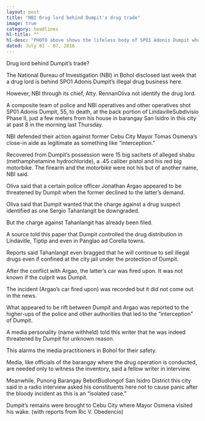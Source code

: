 ```yaml
---
layout: post
title: "NBI Drug lord behind Dumpit's drug trade"
image: true
category: headlines
hl-title: ""
hl-desc: "PHOTO above shows the lifeless body of SPO1 Adonis Dumpit who was shot down by police and NBI operatives last Thursday morning. (Photo: Ric V. Obedencio)"
dated: July 01 - 07, 2018
---
```


Drug lord behind Dumpit’s trade?

The National Bureau of Investigation (NBI) in Bohol disclosed last week that a drug lord is behind SPO1 Adonis Dumpit’s illegal drug business here.

However, NBI through its chief, Atty. RennanOliva not identify the drug lord. 

A composite team of police and NBI operatives and other operatives shot SP01 Adonis Dumpit, 55, to death, at the back portion of LindavilleSubdivisio Phase II, just a few meters from his house in barangay San Isidro in this city at past 8 in the morning last Thursday.

NBI defended their action against former Cebu City Mayor Tomas Osmena’s close-in aide as legitimate as something like “interception.”

Recovered from Dumpit’s possession were 15 big sachets of alleged shabu (methamphetamine hydrochloride), a .45 caliber pistol and his red big motorbike. The firearm and the motorbike were not his but of another name, NBI said.

Oliva said that a certain police officer Jonathan Argao appeared to be threatened by Dumpit when the former declined to the latter’s demand.

Oliva said that Dumpit wanted that the charge against a drug suspect identified as one Sergio Tahanlangit be downgraded.

But the charge against Tahanlangit has already been filed.

A source told this paper that Dumpit controlled the drug distribution in Lindaville, Tiptip and even in Panglao ad Corella towns.

Reports said Tahanlangit even bragged that he will continue to sell illegal drugs even if confined at the city jail under the protection of Dumpit.

After the conflict with Argao, the latter’s car was fired upon. It was not known if the culprit was Dumpit.

The incident (Argao’s car fired upon) was recorded but it did not come out in the news.

What appeared to be rift between Dumpit and Argao was reported to the higher-ups of the police and other authorities that led to the “interception” of Dumpit.

A media personality (name withheld) told this writer that he was indeed threatened by Dumpit for unknown reason.

This alarms the media practitioners in Bohol for their safety.

Media, like officials of the barangay where the drug operation is conducted, are needed only to witness the inventory, said a fellow writer in interview.

Meanwhile, Punong Barangay BebotBudlongof San Isidro District this city said in a radio interview asked his constituents here not to cause panic after the bloody incident as this is an “isolated case.”

Dumpit’s remains were brought to Cebu City where Mayor Osmena visited his wake. (with reports from Ric V. Obedencio)
